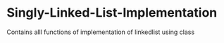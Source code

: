 # Singly-Linked-List-Implementation
Contains alll functions of implementation of linkedlist using class
